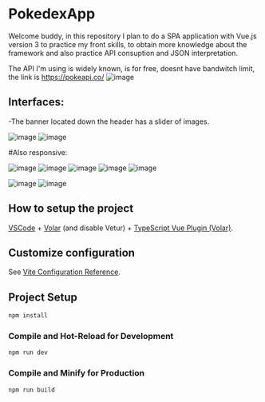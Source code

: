 # PokedexApp

Welcome buddy, in this repository I plan to do a SPA application with Vue.js version 3 to practice my front skills, to obtain more 
knowledge about the framework and also practice API consuption and JSON interpretation.

The API I'm using is widely known, is for free, doesnt have bandwitch limit, the link is https://pokeapi.co/
![image](https://user-images.githubusercontent.com/78714792/177650378-58495a75-5e38-4434-b268-a04d924c5e71.png)

## Interfaces:

-The banner located down the header has a slider of images.

![image](https://user-images.githubusercontent.com/78714792/178098964-8f496ada-6c15-4f38-801e-9c93d22203ae.png)
![image](https://user-images.githubusercontent.com/78714792/178349661-85fffdcc-2b3f-40f8-8e1a-e1292ec66ed8.png)



#Also responsive:

![image](https://user-images.githubusercontent.com/78714792/178098996-219fec4a-a7b6-4017-9503-48e9b3d9fc02.png)
![image](https://user-images.githubusercontent.com/78714792/178099001-d2249e47-6f92-4dbc-abc7-66e242fd8e92.png)
![image](https://user-images.githubusercontent.com/78714792/178099012-9fef47a6-8c6b-4036-9506-2095c3f72815.png)
![image](https://user-images.githubusercontent.com/78714792/178099019-52226629-8856-4e19-bcb1-36f849ddde06.png)
![image](https://user-images.githubusercontent.com/78714792/178349715-fdc29ed4-3ebb-4a10-a384-c6ed4e293bf3.png)





![image](https://user-images.githubusercontent.com/78714792/178062214-40b372c3-b708-40d5-be7e-77bea06a7d56.png)
![image](https://user-images.githubusercontent.com/78714792/178062248-d1a8b296-19cb-41a1-b08a-722f08a46b60.png)



## How to setup the project

[VSCode](https://code.visualstudio.com/) + [Volar](https://marketplace.visualstudio.com/items?itemName=Vue.volar) (and disable Vetur) + [TypeScript Vue Plugin (Volar)](https://marketplace.visualstudio.com/items?itemName=Vue.vscode-typescript-vue-plugin).

## Customize configuration

See [Vite Configuration Reference](https://vitejs.dev/config/).

## Project Setup

```sh
npm install
```

### Compile and Hot-Reload for Development

```sh
npm run dev
```

### Compile and Minify for Production

```sh
npm run build
```
